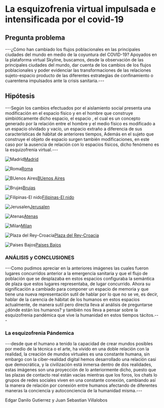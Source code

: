# **La esquizofrenia virtual impulsada e intensificada por el covid-19**
## **Pregunta problema** 

---¿Cómo han cambiado los flujos poblacionales en las principales ciudades del mundo en medio de la coyuntura del COVID-19?
Apoyados en la plataforma virtual Skyline, buscamos, desde la observación de las principales ciudades del mundo, dar cuenta de los cambios de los flujos poblacionales y poder evidenciar las transformaciones de las relaciones sujeto-espacio producto de las diferentes estrategias de confinamiento o cuarentena impulsados ante la crisis sanitaria.---

## Hipótesis

---Según los cambios efectuados por el aislamiento social presenta una modificación en el espacio físico y en el hombre que construye simbióticamente dicho espacio, el espacio , el cual es un concepto generado por la relación entre el hombre y el medio físico es modificado a un espacio olvidado y vacío, un espacio extraño a diferencia de sus características de hábitat de anteriores tiempos, Además en el sujeto que construye el objeto de espacio surgen también modificaciones, en este caso por la ausencia de relación con lo espacios físicos, dicho fenómeno es la esquizofrenia virtual.---

![Madrid](https://github.com/juanvillalobos199/Esquizofrenia-Virtual/blob/master/madrid.JPG)[Madrid](https://www.skylinewebcams.com/es/webcam/espana/comunidad-de-madrid/madrid/puerta-del-sol.html)

![Roma](https://github.com/juanvillalobos199/Esquizofrenia-Virtual/blob/master/roma.JPG)[Roma](https://www.skylinewebcams.com/es/webcam/italia/lazio/roma/fontana-di-trevi.html)

![BUenos Aires](https://github.com/juanvillalobos199/Esquizofrenia-Virtual/blob/master/buenos%20aires.JPG)[BUenos Aires](https://www.skylinewebcams.com/es/webcam/argentina/buenos-aires/buenos-aires/buenos-aires.html)

![Brujas](https://github.com/juanvillalobos199/Esquizofrenia-Virtual/blob/master/brujas.JPG)[Brujas](https://www.skylinewebcams.com/es/webcam/belgique/flandres/bruges/bruges.html)

![Filipinas-El nido](https://github.com/juanvillalobos199/Esquizofrenia-Virtual/blob/master/El%20Nido.JPG)[Filipinas-El nido](https://www.skylinewebcams.com/es/webcam/philippines/mimaropa/palawan/el-nido.html)

![Jerusalen](https://github.com/juanvillalobos199/Esquizofrenia-Virtual/blob/master/Jerusalen.JPG)[Jerusalen](https://www.skylinewebcams.com/es/webcam/israel/jerusalem-district/jerusalem/western-wall.html)

![Atenas](https://github.com/juanvillalobos199/Esquizofrenia-Virtual/blob/master/Atenas.JPG)[Atenas](https://www.skylinewebcams.com/es/webcam/ellada/atiki/athina/hellenic-parliament.html)

![Milan](https://github.com/juanvillalobos199/Esquizofrenia-Virtual/blob/master/Milan.JPG)[Milan](https://www.skylinewebcams.com/es/webcam/italia/lombardia/milano/duomo-milano.html)

![Plaza del Rey-Croacia](https://github.com/juanvillalobos199/Esquizofrenia-Virtual/blob/master/Croacia%20Plaza%20del%20Rey.JPG)[Plaza del Rey-Croacia](https://www.skylinewebcams.com/es/webcam/hrvatska/varazdinska/varazdin/trg-kralja-tomislava.html)

![Paises Bajos](https://github.com/juanvillalobos199/Esquizofrenia-Virtual/blob/master/Paises%20Bajos.JPG)[Paises Bajos](https://www.skylinewebcams.com/es/webcam/netherlands/north-brabant/eindhoven/eindhoven.html)

### ANÁLISIS y CONCLUSIONES

---Como pudimos apreciar en la anteriores imágenes las cuales fueron lugares concurridos anterior a la emergencia sanitaria y que el flujo de población que se desplazaba en estos espacios configuraba la semántica de plaza que estos lugares representaba, de lugar concurrido.
Ahora su significación a cambiado para componer un espacio de memoria y que tiene una nueva representación sutil de hablar por lo que no se ve, es decir, hablar de la carencia de hábitat de los humanos en estos espacios actualmente, de manera sutil pero directa lleva al análisis de preguntarse ¿dónde están los humanos? y también nos lleva a pensar sobre la esquizofrenia pandémica que vive la humanidad en estos tiempos tácitos.---

### La esquizofrenia Pándemica

---desde que el humano a  tenido la capacidad de crear mundos posibles por medio de la técnica o el arte, ha vivido en una doble relación con la realidad, la creación de mundos virtuales es una constante humana, sin embargo con la ciber-realidad digital hemos desarrollado una relación casi que democrática, y la civilización está inmersa dentro de dos realidades, estas imágenes son una proyección de lo anteriormente dicho, puesto que las plazas de contacto real están vacías mientras que los foros, los chats lo grupos de redes sociales viven en una constante conexión, cambiando así la manera de relación por conexión entre humanos afectando de diferentes maneras la conciencia y autoconciencia de la humanidad misma.---

Edgar Danilo Gutierrez y
Juan Sebastian Villalobos
